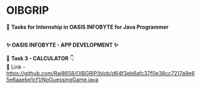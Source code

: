 # OIBGRIP
🎯 **Tasks for Internship in OASIS INFOBYTE  for Java Programmer**  
<br />

   **✨ OASIS INFOBYTE - APP DEVELOPMENT  ✨**
<br />
<br />
🚀  **Task 3 - CALCULATOR** 👇
<br>
🔗 Link - https://github.com/Raj8658/OIBGRIP/blob/d64f3eb6afc37f0e38cc7217a9e65e6aaebe1cf1/NoGuessingGame.java

